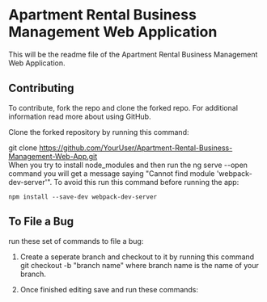 # Apartment Rental Business Management Web Application
This will be the readme file of the Apartment Rental Business Management Web Application.

## Contributing

To contribute, fork the repo and clone the forked repo. For additional information read more about using GitHub.

Clone the forked repository by running this command:

git clone https://github.com/YourUser/Apartment-Rental-Business-Management-Web-App.git   
When you try to install node_modules and then run the ng serve --open command you will get a message saying "Cannot find module 'webpack-dev-server'". To avoid this run this command before running the app:

    npm install --save-dev webpack-dev-server 

## To File a Bug

run these set of commands to file a bug:

1. Create a seperate branch and checkout to it by running this command
    git checkout -b "branch name"  where branch name is the name of your branch.
    
2. Once finished editing save and run these commands:
   

